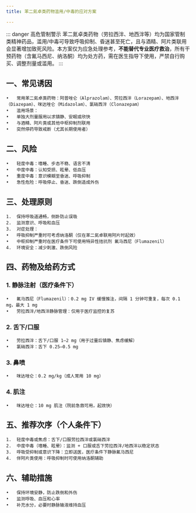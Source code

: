 ```yaml
---
title: 苯二氮卓类药物滥用/中毒的应对方案

---
```


::: danger 高危管制警示
苯二氮卓类药物（劳拉西泮、地西泮等）均为国家管制类精神药品，滥用/中毒可导致呼吸抑制、昏迷甚至死亡，且与酒精、阿片类联用会显著增加致死风险。本方案仅为应急处理参考，**不能替代专业医疗救治**，所有干预药物（含氟马西尼、纳洛酮）均为处方药，需在医生指导下使用，严禁自行购买、调整剂量或滥用。
:::

## 一、常见诱因
	•	常用苯二氮卓类药物：阿普唑仑（Alprazolam）、劳拉西泮（Lorazepam）、地西泮（Diazepam）、咪达唑仑（Midazolam）、氯硝西泮（Clonazepam）
	•	滥用场景：
	•	单独大剂量服用以求镇静、安眠或欣快
	•	与酒精、阿片类或其他中枢抑制剂联用
	•	突然停药导致戒断（尤其长期使用者）

## 二、风险
	•	轻度中毒：嗜睡、步态不稳、语言不清
	•	中度中毒：认知受损、眩晕、低血压
	•	重度中毒：意识模糊至昏迷、呼吸抑制
	•	急性危险：呼吸停止、昏迷、跌倒造成外伤

## 三、处理原则
	1.	保持呼吸道通畅，侧卧防止误吸
	2.	监测意识、呼吸和血压
	3.	对症处理：
	•	呼吸抑制严重时可考虑纳洛酮（仅在苯二氮卓联用阿片时起效）
	•	中枢抑制严重时在医疗条件下可使用特异性拮抗剂 氟马西尼（Flumazenil）
	4.	环境安全：减少刺激、跌倒风险

## 四、药物及给药方式

### 1. 静脉注射（医疗条件下）
	•	氟马西尼（Flumazenil）：0.2 mg IV 缓慢推注，间隔 1 分钟可重复，每次 0.1 mg，最大 1 mg
	•	劳拉西泮/地西泮静脉管理：仅用于医疗监控的复苏

### 2. 舌下/口服
	•	劳拉西泮：舌下/口服 1–2 mg（用于过量后镇静、焦虑缓解）
	•	氯硝西泮：舌下 0.25–0.5 mg

### 3. 鼻喷
	•	咪达唑仑：0.2 mg/kg（成人常用 10 mg）

### 4. 肌注
	•	咪达唑仑：10 mg 肌注（院前急救可用，起效快）

## 五、推荐次序（个人条件下）
	1.	轻度中毒或焦虑：舌下/口服劳拉西泮或氯硝西泮
	2.	中度中毒（嗜睡、眩晕）：监测 + 口服或舌下劳拉西泮/地西泮以稳定状态
	3.	呼吸受抑制或意识下降：立即送医，医疗条件下静脉氟马西尼
	4.	伴阿片类使用：呼吸抑制时可使用纳洛酮辅助

## 六、辅助措施
	•	保持环境安静，防止跌倒和外伤
	•	监测呼吸、血压和心率
	•	补充水分，必要时静脉输液维持血压
